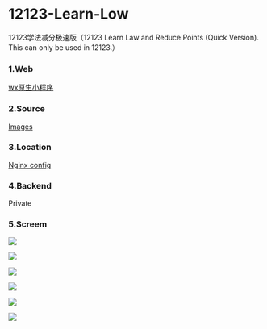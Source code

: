 # 12123-Learn-Low
12123学法减分极速版（12123 Learn Law and Reduce Points (Quick Version). This can only be used in 12123.）

### 1.Web

[wx原生小程序](./miniprogram-driver)

### 2.Source

[Images](https://gitee.com/drogonz/img-source/tree/master/crawlerImage)

### 3.Location

[Nginx config](https://github.com/QiaoGen/Nginx-Location/blob/main/nginx-driver.conf)

### 4.Backend

Private

### 5.Screem

![](./introduce/1homepage.png)

![](./introduce/2secondpage.png)

![](./introduce/3thridpage.png)

![](./introduce/photopage.png)

![](./introduce/result.png)

![](./introduce/setmealpage.png)



